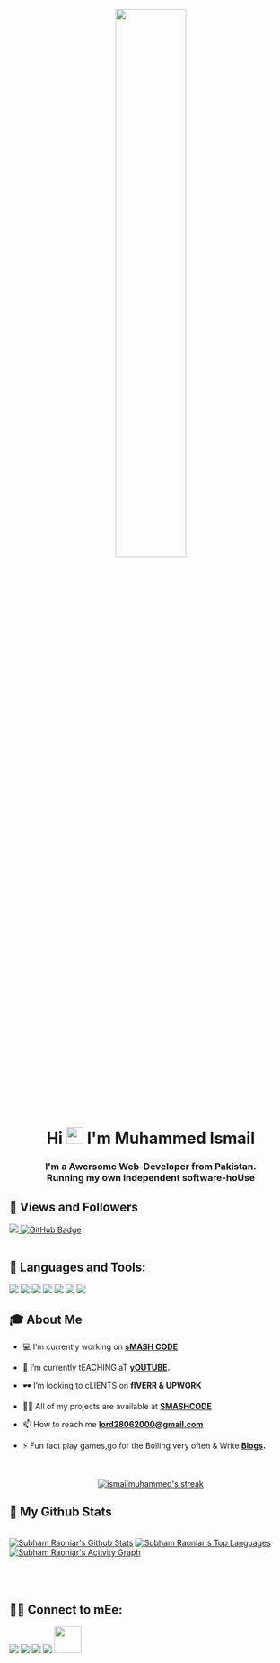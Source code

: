 
<p align="center">
<a href="#" align="center"><img width="50%" height="auto" src="https://github.com/Adam-pw/Adam-pw/raw/main/animation_500_kxa883sd.gif" height="175px"/></a>
<p/>
<h1 align="center">Hi <img src="https://raw.githubusercontent.com/MartinHeinz/MartinHeinz/master/wave.gif" width="30px">  I'm Muhammed Ismail</h1>
<h3 align="center">I'm a Awersome Web-Developer from Pakistan.
<br/>
Running my  own independent <b>software-hoUse</b>
</h3>



## 🎉 Views and Followers

<a href="https://github.com/Meghna-DAS/github-profile-views-counter">
    <img src="https://komarev.com/ghpvc/?username=ismailmuhammed">
</a>
<a href="https://github.com/ismailmuhammed?tab=followers"><img src="https://img.shields.io/github/followers/ismailmuhammed?label=Followers&style=social" alt="GitHub Badge"></a>

<br/>
<br/>


## 🚀 Languages and Tools:

<p align="left"> 
     <img src="https://img.icons8.com/color/48/000000/html-5--v1.png"/>
     <img src="https://img.icons8.com/color/48/000000/css3.png"/>
     <img src="https://img.icons8.com/color/48/000000/javascript--v1.png"/>
     <img src="https://img.icons8.com/color/48/000000/bootstrap.png"/> 
     <img src="https://img.icons8.com/ultraviolet/40/000000/react--v1.png"/> 
     <img src="https://img.icons8.com/color/48/000000/google-firebase-console.png"/>
     <img src="https://img.icons8.com/color/48/000000/metamask-logo.png"/>
   
   
   
</p>

## 🎓 About Me

- 💻 I’m currently working on **[sMASH CODE](https://smashcode.dev/)**

- 🌱 I’m currently tEACHING  aT **[yOUTUBE](https://www.youtube.com/c/SmashCode).**

- 🕶 I’m looking to cLIENTS on **fIVERR & UPWORK**

- 🐱‍👤 All of my projects are available at **[SMASHCODE](https://smashcode.dev/projects)**

- 📫 How to reach me **lord28062000@gmail.com**

- ⚡ Fun fact  play games,go for the Bolling very often & Write **[Blogs](https://www.smash-code.com/blogs).** 


<!-- [![React Badge](https://img.shields.io/badge/-React-61DBFB?style=for-the-badge&labelColor=black&logo=react&logoColor=61DBFB)](#)  [![Javascript Badge](https://img.shields.io/badge/-Javascript-F0DB4F?style=for-the-badge&labelColor=black&logo=javascript&logoColor=F0DB4F)](#) [![Typescript Badge](https://img.shields.io/badge/-Typescript-007acc?style=for-the-badge&labelColor=black&logo=typescript&logoColor=007acc)](#) [![Nodejs Badge](https://img.shields.io/badge/-Nodejs-3C873A?style=for-the-badge&labelColor=black&logo=node.js&logoColor=3C873A)](#) [![GraphQL Badge](https://img.shields.io/badge/-GraphQl-e535ab?style=for-the-badge&labelColor=black&logo=node.js&logoColor=e535ab)](#) -->
<br/>

<p align="center">
    <a href="https://github.com/SubhamRaoniar28/github-readme-streak-stats">
        <img title="🔥 Get streak stats for your profile at git.io/streak-stats" alt="ismailmuhammed's streak" src="https://github-readme-streak-stats.herokuapp.com/?user=ismailmuhammed&theme=black-ice&hide_border=true&stroke=0000&background=060A0CD0"/>
    </a>
</p>

## 🎯 My Github Stats

  <br/>
 <a href="https://github.com/SubhamRaoniar28/github-readme-stats"><img alt="Subham Raoniar's Github Stats" src="https://github-readme-stats.vercel.app/api?username=ismailmuhammed&show_icons=true&count_private=true&theme=react&hide_border=true&bg_color=0D1117" /></a>
  <a href="https://github.com/SubhamRaoniar28/github-readme-stats"><img alt="Subham Raoniar's Top Languages" src="https://github-readme-stats.vercel.app/api/top-langs/?username=ismailmuhammed&langs_count=8&count_private=true&layout=compact&theme=react&hide_border=true&bg_color=0D1117" /></a>
  <br/>
  <a href="https://github.com/SubhamRaoniar28/github-readme-activity-graph"><img alt="Subham Raoniar's Activity Graph" src="https://activity-graph.herokuapp.com/graph?username=ismailmuhammed&bg_color=0D1117&color=5BCDEC&line=5BCDEC&point=FFFFFF&hide_border=true" /></a>


<br/>
<br/>



<br/>
<br/>

## 🔗🧲 Connect to mEe:
<p align="left">

<a href = "https://www.linkedin.com/in/muhammad-ismail-468008168/"><img src="https://img.icons8.com/fluent/48/000000/linkedin.png"/></a>
<a href = "https://twitter.com/ismailsheikh234"><img src="https://img.icons8.com/fluent/48/000000/twitter.png"/></a>
<a href = "https://www.instagram.com/muhammadismail1655/"><img src="https://img.icons8.com/fluent/48/000000/instagram-new.png"/></a>
<a href = "https://www.youtube.com/c/SmashCode"><img src="https://img.icons8.com/color/48/000000/youtube-play.png"/></a>
<a href="https://www.facebook.com/groups/286279418799301/user/100013570483985/">
<img style="width:48px; height:48px;"  src="https://facebook-clone-shayan.netlify.app/icons/favicon/facebook.png"/>
</a>
</p>











